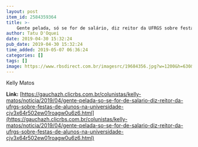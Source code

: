 ```yaml
---
layout: post
item_id: 2584359364
title: >-
    Gente pelada, só se for de salário, diz reitor da UFRGS sobre festas de alunos na universidade
author: Tatu D'Oquei
date: 2019-04-30 15:32:24
pub_date: 2019-04-30 15:32:24
time_added: 2019-05-07 06:36:24
categories: []
tags: []
image: https://www.rbsdirect.com.br/imagesrc/19684356.jpg?w=1200&h=630&a=c
---
```


Kelly Matos

**Link:** [https://gauchazh.clicrbs.com.br/colunistas/kelly-matos/noticia/2019/04/gente-pelada-so-se-for-de-salario-diz-reitor-da-ufrgs-sobre-festas-de-alunos-na-universidade-cjv3x64r502ew01roagw0u6z6.html](https://gauchazh.clicrbs.com.br/colunistas/kelly-matos/noticia/2019/04/gente-pelada-so-se-for-de-salario-diz-reitor-da-ufrgs-sobre-festas-de-alunos-na-universidade-cjv3x64r502ew01roagw0u6z6.html)

